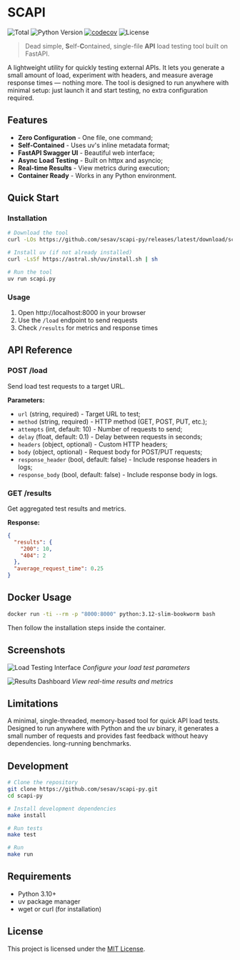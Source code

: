 # SCAPI

![Total](https://img.shields.io/github/downloads/sesav/scapi-py/total)
![Python Version](https://img.shields.io/badge/python-3.10+-blue)
[![codecov](https://codecov.io/github/sesav/scapi/graph/badge.svg?token=GSHBWZGXAH)](https://codecov.io/github/sesav/scapi)
![License](https://img.shields.io/github/license/sesav/scapi-py)

> Dead simple, **S**elf-**C**ontained, single-file **API** load testing tool built on FastAPI.

A lightweight utility for quickly testing external APIs. It lets you generate a
small amount of load, experiment with headers, and measure average response
times — nothing more. The tool is designed to run anywhere with minimal setup:
just launch it and start testing, no extra configuration required.

## Features

- **Zero Configuration** - One file, one command;
- **Self-Contained** - Uses uv's inline metadata format;
- **FastAPI Swagger UI** - Beautiful web interface;
- **Async Load Testing** - Built on httpx and asyncio;
- **Real-time Results** - View metrics during execution;
- **Container Ready** - Works in any Python environment.

## Quick Start

### Installation

```bash
# Download the tool
curl -LOs https://github.com/sesav/scapi-py/releases/latest/download/scapi.py

# Install uv (if not already installed)
curl -LsSf https://astral.sh/uv/install.sh | sh

# Run the tool
uv run scapi.py
```

### Usage

1. Open http://localhost:8000 in your browser
2. Use the `/load` endpoint to send requests
3. Check `/results` for metrics and response times

## API Reference

### POST /load
Send load test requests to a target URL.

**Parameters:**
* `url` (string, required) - Target URL to test;
* `method` (string, required) - HTTP method (GET, POST, PUT, etc.);
* `attempts` (int, default: 10) - Number of requests to send;
* `delay` (float, default: 0.1) - Delay between requests in seconds;
* `headers` (object, optional) - Custom HTTP headers;
* `body` (object, optional) - Request body for POST/PUT requests;
* `response_header` (bool, default: false) - Include response headers in logs;
* `response_body` (bool, default: false) - Include response body in logs.

### GET /results
Get aggregated test results and metrics.

**Response:**
```json
{
  "results": {
    "200": 10,
    "404": 2
  },
  "average_request_time": 0.25
}
```

## Docker Usage

```bash
docker run -ti --rm -p "8000:8000" python:3.12-slim-bookworm bash
```
Then follow the installation steps inside the container.

## Screenshots

![Load Testing Interface](https://github.com/sesav/scapi-py/blob/main/images/load.png)
*Configure your load test parameters*

![Results Dashboard](https://github.com/sesav/scapi-py/blob/main/images/results.png)
*View real-time results and metrics*

## Limitations

A minimal, single-threaded, memory-based tool for quick API load tests. Designed to run anywhere
with Python and the uv binary, it generates a small number of requests and provides fast feedback
without heavy dependencies.
long-running benchmarks.

## Development

```bash
# Clone the repository
git clone https://github.com/sesav/scapi-py.git
cd scapi-py

# Install development dependencies
make install

# Run tests
make test

# Run
make run
```

## Requirements

- Python 3.10+
- uv package manager
- wget or curl (for installation)

## License

This project is licensed under the [MIT License](LICENSE).
